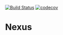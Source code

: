 [![Build Status](https://travis-ci.com/kooser6/nexus.svg?branch=master)](https://travis-ci.com/kooser6/nexus)
[![codecov](https://codecov.io/gh/kooser6/nexus/branch/master/graph/badge.svg)](https://codecov.io/gh/kooser6/nexus)

# Nexus
